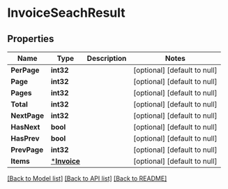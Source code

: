 # InvoiceSeachResult

## Properties
Name | Type | Description | Notes
------------ | ------------- | ------------- | -------------
**PerPage** | **int32** |  | [optional] [default to null]
**Page** | **int32** |  | [optional] [default to null]
**Pages** | **int32** |  | [optional] [default to null]
**Total** | **int32** |  | [optional] [default to null]
**NextPage** | **int32** |  | [optional] [default to null]
**HasNext** | **bool** |  | [optional] [default to null]
**HasPrev** | **bool** |  | [optional] [default to null]
**PrevPage** | **int32** |  | [optional] [default to null]
**Items** | [***Invoice**](Invoice.md) |  | [optional] [default to null]

[[Back to Model list]](../README.md#documentation-for-models) [[Back to API list]](../README.md#documentation-for-api-endpoints) [[Back to README]](../README.md)


